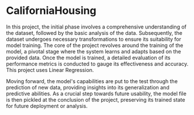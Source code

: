 # CaliforniaHousing


In this project, the initial phase involves a comprehensive understanding of the dataset, followed by the basic analysis of the data. Subsequently, the dataset undergoes necessary transformations to ensure its suitability for model training. The core of the project revolves around the training of the model, a pivotal stage where the system learns and adapts based on the provided data. Once the model is trained, a detailed evaluation of its performance metrics is conducted to gauge its effectiveness and accuracy. This project uses Linear Regression.

Moving forward, the model's capabilities are put to the test through the prediction of new data, providing insights into its generalization and predictive abilities. As a crucial step towards future usability, the model file is then pickled at the conclusion of the project, preserving its trained state for future deployment or analysis.
